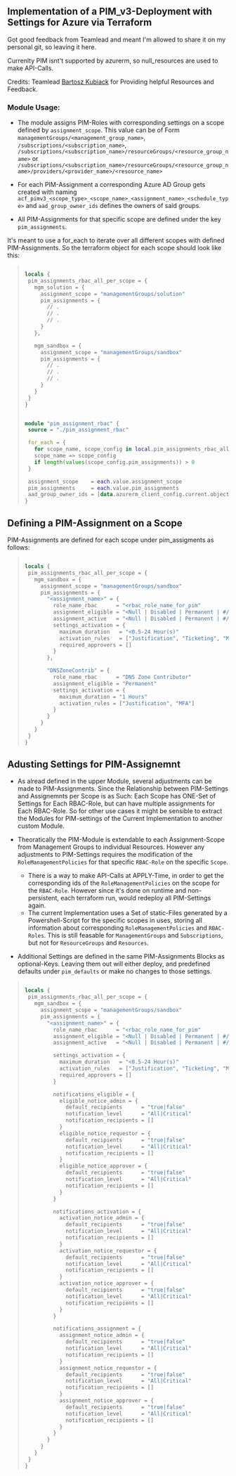 ## Implementation of a PIM_v3-Deployment with Settings for Azure via Terraform
Got good feedback from Teamlead and meant I'm allowed to share it on my personal git, so leaving it here.

Currenlty PIM isnt't supported by azurerm, so null_resources are used to make API-Calls.

Credits: Teamlead [Bartosz Kubiack](https://www.linkedin.com/mwlite/in/bartoszkubiak-it)
for Providing helpful Resources and Feedback.

### Module Usage:

- The module assigns PIM-Roles with corresponding settings on a scope defined by `assignment_scope`. This value can be of Form `managementGroups/<management_group_name>`, `/subscriptions/<subscription_name>`, `/subscriptions/<subscription_name>/resourceGroups/<resource_group_name>` or `/subscriptions/<subscription_name>/resourceGroups/<resource_group_name>/providers/<provider_name>/<resource_name>`

- For each PIM-Assignment a corresponding Azure AD Group gets created with naming `acf_pimv3_<scope_type>_<scope_name>_<assignment_name>_<schedule_type>` and `aad_group_owner_ids` defines the owners of said groups.

- All PIM-Assignments for that specific scope are defined under the key `pim_assignments`.


It's meant to use a for_each to iterate over all different scopes with defined PIM-Assignments. So the terraform object for each scope should look like this:

>
>```terraform
>
>locals {
>  pim_assignments_rbac_all_per_scope = {
>    mgm_solution = {
>      assignment_scope = "managementGroups/solution"
>      pim_assignments = {
>        // .
>        // .
>        // .
>      }
>    },
>
>    mgm_sandbox = {
>      assignment_scope = "managementGroups/sandbox"
>      pim_assignments = {
>        // .
>        // .
>        // .
>      }
>    }
>  }
>}
>
>
>module "pim_assignment_rbac" {
>  source = "./pim_assignment_rbac"
>
>  for_each = {
>    for scope_name, scope_config in local.pim_assignments_rbac_all_per_scope :
>    scope_name => scope_config
>    if length(values(scope_config.pim_assignments)) > 0
>  }
>
>  assignment_scope    = each.value.assignment_scope
>  pim_assignments     = each.value.pim_assignments
>  aad_group_owner_ids = [data.azurerm_client_config.current.object_id]
>}
>
>```



## Defining a PIM-Assignment on a Scope

PIM-Assignments are defined for each scope under pim_assigments as follows:

>```terraform
>
>locals {
>  pim_assignments_rbac_all_per_scope = {
>    mgm_sandbox = {
>      assignment_scope = "managementGroups/sandbox"
>      pim_assignments = {
>        "<assignment_name>" = {
>          role_name_rbac      = "<rbac_role_name_for_pim"
>          assignment_eligible = "<Null | Disabled | Permanent | #/#.# Year(s) | #/#.# Month(s) | #/#.# Day(s)" // Assignment length for eligible assignments
>          assignment_active   = "<Null | Disabled | Permanent | #/#.# Year(s) | #/#.# Month(s) | #/#.# Day(s)" // Assignment length for active assignments (can be 1 Month(s) or 1.5 Month(s), etc.)
>          settings_activation = {
>            maximum_duration   = "<0.5-24 Hour(s)"                     // Maximum Activation length for eligible assignment activations
>            activation_rules   = ["Justification", "Ticketing", "MFA"] // Activation Rules for eligible assignment activations
>            required_approvers = []                                    // Email_list|aad_group_names of additional required approvers
>          }
>        },
>
>        "DNSZoneContrib" = {
>          role_name_rbac      = "DNS Zone Contributor"
>          assignment_eligible = "Permanent"
>          settings_activation = {
>            maximum_duration = "1 Hours"
>            activation_rules = ["Justification", "MFA"]
>          }
>        }
>      }
>    }
>  }
>}
>
>```




## Adusting Settings for PIM-Assignemnt

- As alread defined in the upper Module, several adjustments can be made to PIM-Assignments. Since the Relationship between PIM-Settings and Assignemnts per Scope is as Such: Each Scope has ONE-Set of Settings for Each RBAC-Role, but can have multiple assignments for Each RBAC-Role. So for other use cases it might be sensible to extract the Modules for PIM-settings of the Current Implementation to another custom Module.

- Theoratically the PIM-Module is extendable to each Assignment-Scope from Management Groups to individual Resources. However any adjustments to PIM-Settings requires the modification of the `RoleManagementPolicies` for that specific `RBAC-Role` on the specific `Scope`.
  - There is a way to make API-Calls at APPLY-Time, in order to get the corresponding ids of the `RoleManagementPolicies` on the scope for the `RBAC-Role`. However since it's done on runtime and non-persistent, each terraform run, would redeploy all PIM-Settings again.
  - The current Implementation uses a Set of static-Files generated by a Powershell-Script for the specific scopes in uses, storing all information about corresponding `RoleManagementPolicies` and `RBAC-Roles`. This is still feasable for `ManagementGroups` and `Subscriptions`, but not for `ResourceGroups` and `Resources`.
 
 
 - Additional Settings are defined in the same PIM-Assignments Blocks as optional-Keys. Leaving them out will either deploy, and predefined defaults under `pim_defaults` or make no changes to those settings.



>```terraform
>
>locals {
>  pim_assignments_rbac_all_per_scope = {
>    mgm_sandbox = {
>      assignment_scope = "managementGroups/sandbox"
>      pim_assignments = {
>        "<assignment_name>" = {
>          role_name_rbac      = "<rbac_role_name_for_pim"
>          assignment_eligible = "<Null | Disabled | Permanent | #/#.# Year(s) | #/#.# Month(s) | #/#.# Day(s)" // Assignment length for eligible assignments
>          assignment_active   = "<Null | Disabled | Permanent | #/#.# Year(s) | #/#.# Month(s) | #/#.# Day(s)" // Assignment length for active assignments (can be 1 Month(s) or 1.5 Month(s), etc.)
>
>          settings_activation = {
>            maximum_duration   = "<0.5-24 Hour(s)"                     // Maximum Activation length for eligible assignment activations
>            activation_rules   = ["Justification", "Ticketing", "MFA"] // Activation Rules for eligible assignment activations
>            required_approvers = []                                    // Email_list|aad_group_names of additional required approvers
>          }
>
>          notifications_eligible = {
>            eligible_notice_admin = {
>              default_recipients      = "true|false"
>              notification_level      = "All|Critical"
>              notification_recipients = []
>            }
>            eligible_notice_requestor = {
>              default_recipients      = "true|false"
>              notification_level      = "All|Critical"
>              notification_recipients = []
>            }
>            eligible_notice_approver = {
>              default_recipients      = "true|false"
>              notification_level      = "All|Critical"
>              notification_recipients = []
>            }
>          }
>
>          notifications_activation = {
>            activation_notice_admin = {
>              default_recipients      = "true|false"
>              notification_level      = "All|Critical"
>              notification_recipients = []
>            }
>            activation_notice_requestor = {
>              default_recipients      = "true|false"
>              notification_level      = "All|Critical"
>              notification_recipients = []
>            }
>            activation_notice_approver = {
>              default_recipients      = "true|false"
>              notification_level      = "All|Critical"
>              notification_recipients = []
>            }
>          }
>
>          notifications_assignment = {
>            assignment_notice_admin = {
>              default_recipients      = "true|false"
>              notification_level      = "All|Critical"
>              notification_recipients = []
>            }
>            assignment_notice_requestor = {
>              default_recipients      = "true|false"
>              notification_level      = "All|Critical"
>              notification_recipients = []
>            }
>            assignment_notice_approver = {
>              default_recipients      = "true|false"
>              notification_level      = "All|Critical"
>              notification_recipients = []
>            }
>          }
>        }
>      }
>    }
>  }
>}
>
>```

